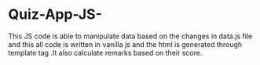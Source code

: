 # Quiz-App-JS-
This JS code is able to manipulate data based on the changes in data.js file and  this all code is written in vanilla js and the html is generated through template tag .It also calculate remarks based on their score.
